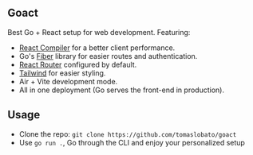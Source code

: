 ## Goact
Best Go + React setup for web development.
Featuring:
- [React Compiler](https://react.dev/learn/react-compiler) for a better client performance.
- Go's [Fiber](https://gofiber.io) library for easier routes and authentication.
- [React Router](https://reactrouter.com) configured by default.
- [Tailwind](https://tailwindcss.com) for easier styling.
- Air + Vite development mode.
- All in one deployment (Go serves the front-end in production).

## Usage
- Clone the repo: `git clone https://github.com/tomaslobato/goact`
- Use `go run .`, Go through the CLI and enjoy your personalized setup
